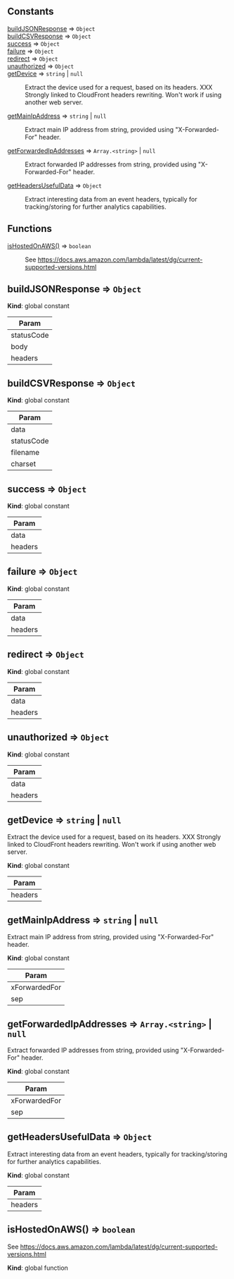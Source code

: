 ## Constants

<dl>
<dt><a href="#buildJSONResponse">buildJSONResponse</a> ⇒ <code>Object</code></dt>
<dd></dd>
<dt><a href="#buildCSVResponse">buildCSVResponse</a> ⇒ <code>Object</code></dt>
<dd></dd>
<dt><a href="#success">success</a> ⇒ <code>Object</code></dt>
<dd></dd>
<dt><a href="#failure">failure</a> ⇒ <code>Object</code></dt>
<dd></dd>
<dt><a href="#redirect">redirect</a> ⇒ <code>Object</code></dt>
<dd></dd>
<dt><a href="#unauthorized">unauthorized</a> ⇒ <code>Object</code></dt>
<dd></dd>
<dt><a href="#getDevice">getDevice</a> ⇒ <code>string</code> | <code>null</code></dt>
<dd><p>Extract the device used for a request, based on its headers.
XXX Strongly linked to CloudFront headers rewriting. Won&#39;t work if using another web server.</p>
</dd>
<dt><a href="#getMainIpAddress">getMainIpAddress</a> ⇒ <code>string</code> | <code>null</code></dt>
<dd><p>Extract main IP address from string, provided using &quot;X-Forwarded-For&quot; header.</p>
</dd>
<dt><a href="#getForwardedIpAddresses">getForwardedIpAddresses</a> ⇒ <code>Array.&lt;string&gt;</code> | <code>null</code></dt>
<dd><p>Extract forwarded IP addresses from string, provided using &quot;X-Forwarded-For&quot; header.</p>
</dd>
<dt><a href="#getHeadersUsefulData">getHeadersUsefulData</a> ⇒ <code>Object</code></dt>
<dd><p>Extract interesting data from an event headers, typically for tracking/storing for further analytics capabilities.</p>
</dd>
</dl>

## Functions

<dl>
<dt><a href="#isHostedOnAWS">isHostedOnAWS()</a> ⇒ <code>boolean</code></dt>
<dd><p>See <a href="https://docs.aws.amazon.com/lambda/latest/dg/current-supported-versions.html">https://docs.aws.amazon.com/lambda/latest/dg/current-supported-versions.html</a></p>
</dd>
</dl>

<a name="buildJSONResponse"></a>

## buildJSONResponse ⇒ <code>Object</code>
**Kind**: global constant  

| Param |
| --- |
| statusCode | 
| body | 
| headers | 

<a name="buildCSVResponse"></a>

## buildCSVResponse ⇒ <code>Object</code>
**Kind**: global constant  

| Param |
| --- |
| data | 
| statusCode | 
| filename | 
| charset | 

<a name="success"></a>

## success ⇒ <code>Object</code>
**Kind**: global constant  

| Param |
| --- |
| data | 
| headers | 

<a name="failure"></a>

## failure ⇒ <code>Object</code>
**Kind**: global constant  

| Param |
| --- |
| data | 
| headers | 

<a name="redirect"></a>

## redirect ⇒ <code>Object</code>
**Kind**: global constant  

| Param |
| --- |
| data | 
| headers | 

<a name="unauthorized"></a>

## unauthorized ⇒ <code>Object</code>
**Kind**: global constant  

| Param |
| --- |
| data | 
| headers | 

<a name="getDevice"></a>

## getDevice ⇒ <code>string</code> \| <code>null</code>
Extract the device used for a request, based on its headers.
XXX Strongly linked to CloudFront headers rewriting. Won't work if using another web server.

**Kind**: global constant  

| Param |
| --- |
| headers | 

<a name="getMainIpAddress"></a>

## getMainIpAddress ⇒ <code>string</code> \| <code>null</code>
Extract main IP address from string, provided using "X-Forwarded-For" header.

**Kind**: global constant  

| Param |
| --- |
| xForwardedFor | 
| sep | 

<a name="getForwardedIpAddresses"></a>

## getForwardedIpAddresses ⇒ <code>Array.&lt;string&gt;</code> \| <code>null</code>
Extract forwarded IP addresses from string, provided using "X-Forwarded-For" header.

**Kind**: global constant  

| Param |
| --- |
| xForwardedFor | 
| sep | 

<a name="getHeadersUsefulData"></a>

## getHeadersUsefulData ⇒ <code>Object</code>
Extract interesting data from an event headers, typically for tracking/storing for further analytics capabilities.

**Kind**: global constant  

| Param |
| --- |
| headers | 

<a name="isHostedOnAWS"></a>

## isHostedOnAWS() ⇒ <code>boolean</code>
See https://docs.aws.amazon.com/lambda/latest/dg/current-supported-versions.html

**Kind**: global function  
